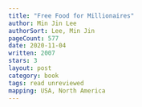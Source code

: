 ```yaml
---
title: "Free Food for Millionaires"
author: Min Jin Lee
authorSort: Lee, Min Jin
pageCount: 577
date: 2020-11-04
written: 2007
stars: 3
layout: post
category: book
tags: read unreviewed
mapping: USA, North America
---
```

